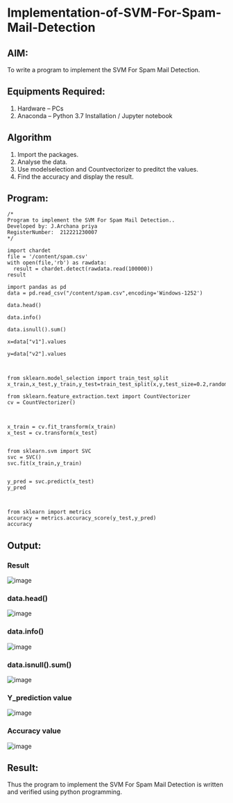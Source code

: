 # Implementation-of-SVM-For-Spam-Mail-Detection

## AIM:
To write a program to implement the SVM For Spam Mail Detection.

## Equipments Required:
1. Hardware – PCs
2. Anaconda – Python 3.7 Installation / Jupyter notebook

## Algorithm
1. Import the packages.
2. Analyse the data.
3. Use modelselection and Countvectorizer to preditct the values.
4. Find the accuracy and display the result.

## Program:
```
/*
Program to implement the SVM For Spam Mail Detection..
Developed by: J.Archana priya
RegisterNumber:  212221230007
*/
```
```
import chardet
file = '/content/spam.csv'
with open(file,'rb') as rawdata:
  result = chardet.detect(rawdata.read(100000))
result

import pandas as pd 
data = pd.read_csv("/content/spam.csv",encoding='Windows-1252')

data.head()

data.info()

data.isnull().sum()

x=data["v1"].values

y=data["v2"].values



from sklearn.model_selection import train_test_split
x_train,x_test,y_train,y_test=train_test_split(x,y,test_size=0.2,random_state=0)

from sklearn.feature_extraction.text import CountVectorizer
cv = CountVectorizer()



x_train = cv.fit_transform(x_train)
x_test = cv.transform(x_test)


from sklearn.svm import SVC
svc = SVC()
svc.fit(x_train,y_train)


y_pred = svc.predict(x_test)
y_pred



from sklearn import metrics
accuracy = metrics.accuracy_score(y_test,y_pred)
accuracy
```

## Output:
### Result
![image](https://github.com/Archana2003-Jkumar/Implementation-of-SVM-For-Spam-Mail-Detection/assets/93427594/f2f9dd50-ffd8-45e4-a6bd-768b35a6abff)
### data.head() 
![image](https://github.com/Archana2003-Jkumar/Implementation-of-SVM-For-Spam-Mail-Detection/assets/93427594/206adde3-b434-4db3-affa-68bfd97ae42e)
### data.info() 
![image](https://github.com/Archana2003-Jkumar/Implementation-of-SVM-For-Spam-Mail-Detection/assets/93427594/371eead9-fa5d-4637-a455-8815273949d3)
### data.isnull().sum()
![image](https://github.com/Archana2003-Jkumar/Implementation-of-SVM-For-Spam-Mail-Detection/assets/93427594/8afc9727-38b2-4094-87b9-c3d5d5efe1de)
### Y_prediction value
![image](https://github.com/Archana2003-Jkumar/Implementation-of-SVM-For-Spam-Mail-Detection/assets/93427594/2d4e3cd7-56e2-403e-b5f7-a1a580011236)
### Accuracy value
![image](https://github.com/Archana2003-Jkumar/Implementation-of-SVM-For-Spam-Mail-Detection/assets/93427594/8e79c495-0570-431b-b55d-90d8631efc86)
## Result:
Thus the program to implement the SVM For Spam Mail Detection is written and verified using python programming.
